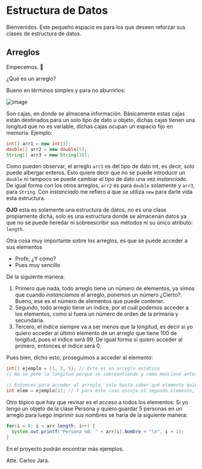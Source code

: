 # Estructura de Datos
Bienvenidos. Este pequeño espacio es para los que deseen reforzar sus clases de estructura de datos.

## Arreglos
Empecemos. :raised_hands:

¿Qué es un arreglo?

Bueno en términos simples y para no aburrirlos:

![image](https://upload.wikimedia.org/wikipedia/commons/0/01/Array_of_array_storage.svg)

Son cajas, en donde se almacena información. Básicamente estas cajas están destinados para un solo tipo de dato u objeto, dichas cajas tienen una longitud que no es variable, dichas cajas ocupan un espacio fijo en memoria. Ejemplo:

```java
int[] arr1 = new int[3];
double[] arr2 = new double[5];
String[] arr3 = new String[10];
```

Como pueden observar, el arreglo ```arr1``` es del tipo de dato int, es decir, solo puede albergar enteros. Esto quiere decir que no se puede introducir un ```double``` ni tampoco se puede cambiar el tipo de dato una vez *instanciado*. De igual forma con los otros arreglos, ```arr2``` es para ```double``` solamente y ```arr3```, para ```String```. Con *instanciado* me refiero a que se utiliza ```new``` para darle vida esta estructura.

**OJO** esta es solamente una estructura de datos, no es una clase propiamente dicha, solo es una estructura donde se almacenan datos ya que no se puede heredar ni sobreescribir sus métodos ni su único atributo: ```length```.

Otra cosa muy importante sobre los arreglos, es que se puede acceder a sus elementos

- Profe, ¿Y cómo?
- Pues muy sencillo

De la siguiente manera:

1. Primero que nada, todo arreglo tiene un número de elementos, ya vimos que cuando *instanciamos* el arreglo, ponemos un número ¿Cierto?. Bueno, ese es el número de elementos que puede contener.
2. Segundo, todo arreglo tiene un índice, por el cuál podemos acceder a los elementos, como si fuera un número de orden de la primaria y secundaria.
3. Tercero, el índice siempre va a ser menos que la longitud, es decir si yo quiero acceder al último elemento de un arreglo que tiene 100 de longitud, pues el índice será 99. De igual forma si quiero acceder al primero, entonces el índice será 0.

Pues bien, dicho esto, proseguimos a acceder al elemento:

```java
int[] ejemplo = {1, 3, 5}; // Este es un arreglo estático
// No se pone la longitud porque se sobreentiende y como mencioné antes, la longitud no varía

// Entonces para acceder al arreglo, solo basta saber qué elemento quiero, contar en qué posición está y restar 1 para saber el índice
int elem = ejemplo[1]; // Y para este caso escojo el segundo elemento, posición = 2 => indice = 1
```

Otro tópico que hay que revisar es el acceso a todos los elementos:
Si yo tengo un objeto de la clase Persona y quiero guardar 5 personas en un arreglo para luego imprimir sus nombres se haría de la siguiente manera:

```java
for(i = 0; i < arr.length; i++) {
  System.out.printf("Persona %d: " + arr[i].Nombre + "\n", i + 1);
}
```

En el proyecto podrán encontrar más ejemplos.

Atte. Carlos Jara.
